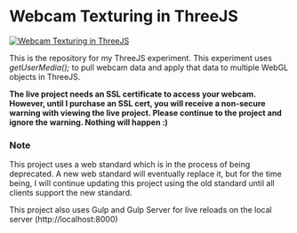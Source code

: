 # Webcam Texturing in ThreeJS
[![Webcam Texturing in ThreeJS](thumbnail.jpg)](https://www.blacklisteddev.com/_experiments/threejs/webcam_texture/index.html)


This is the repository for my ThreeJS experiment. This experiment uses _getUserMedia();_ to pull webcam data and apply that data to multiple WebGL objects in ThreeJS.


**__The live project needs an SSL certificate to access your webcam. However, until I purchase an SSL cert, you will receive a non-secure warning with viewing the live project. Please continue to the project and ignore the warning. Nothing will happen :)__**


### Note
This project uses a web standard which is in the process of being deprecated. A new web standard will eventually replace it, but for the time being, I will continue updating this project using the old standard until all clients support the new standard.


This project also uses Gulp and Gulp Server for live reloads on the local server (http://localhost:8000)
